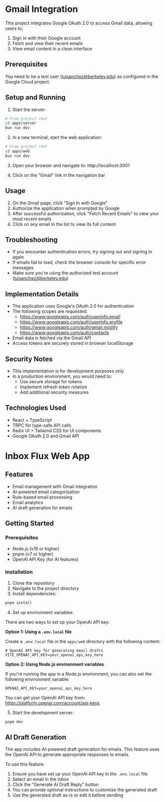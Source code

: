 # Gmail Integration

This project integrates Google OAuth 2.0 to access Gmail data, allowing users to:

1. Sign in with their Google account
2. Fetch and view their recent emails
3. View email content in a clean interface

## Prerequisites

You need to be a test user (luisanchez@berkeley.edu) as configured in the Google Cloud project.

## Setup and Running

1. Start the server:
```bash
# From project root
cd apps/server
bun run dev
```

2. In a new terminal, start the web application:
```bash
# From project root
cd apps/web
bun run dev
```

3. Open your browser and navigate to: http://localhost:3001

4. Click on the "Gmail" link in the navigation bar

## Usage

1. On the Gmail page, click "Sign In with Google"
2. Authorize the application when prompted by Google
3. After successful authorization, click "Fetch Recent Emails" to view your most recent emails
4. Click on any email in the list to view its full content

## Troubleshooting

- If you encounter authentication errors, try signing out and signing in again
- If emails fail to load, check the browser console for specific error messages
- Make sure you're using the authorized test account (luisanchez@berkeley.edu)

## Implementation Details

- The application uses Google's OAuth 2.0 for authentication
- The following scopes are requested:
  - https://www.googleapis.com/auth/userinfo.email
  - https://www.googleapis.com/auth/userinfo.profile
  - https://www.googleapis.com/auth/gmail.modify
  - https://www.googleapis.com/auth/contacts
- Email data is fetched via the Gmail API
- Access tokens are securely stored in browser localStorage

## Security Notes

- This implementation is for development purposes only
- In a production environment, you would need to:
  - Use secure storage for tokens
  - Implement refresh token rotation
  - Add additional security measures

## Technologies Used

- React + TypeScript
- TRPC for type-safe API calls
- Radix UI + Tailwind CSS for UI components
- Google OAuth 2.0 and Gmail API 

# Inbox Flux Web App

## Features

- Email management with Gmail integration
- AI-powered email categorization
- Rule-based email processing
- Email analytics
- AI draft generation for emails

## Getting Started

### Prerequisites

- Node.js (v16 or higher)
- pnpm (v7 or higher)
- OpenAI API Key (for AI features)

### Installation

1. Clone the repository
2. Navigate to the project directory
3. Install dependencies:

```bash
pnpm install
```

4. Set up environment variables:

There are two ways to set up your OpenAI API key:

**Option 1: Using a `.env.local` file**

Create a `.env.local` file in the `apps/web` directory with the following content:

```
# OpenAI API key for generating email drafts
VITE_OPENAI_API_KEY=your_openai_api_key_here
```

**Option 2: Using Node.js environment variables**

If you're running the app in a Node.js environment, you can also set the following environment variable:

```
OPENAI_API_KEY=your_openai_api_key_here
```

You can get your OpenAI API key from: https://platform.openai.com/account/api-keys

5. Start the development server:

```bash
pnpm dev
```

## AI Draft Generation

The app includes AI-powered draft generation for emails. This feature uses the OpenAI API to generate appropriate responses to emails.

To use this feature:
1. Ensure you have set up your OpenAI API key in the `.env.local` file
2. Select an email in the inbox
3. Click the "Generate AI Draft Reply" button
4. You can provide optional instructions to customize the generated draft
5. Use the generated draft as-is or edit it before sending 